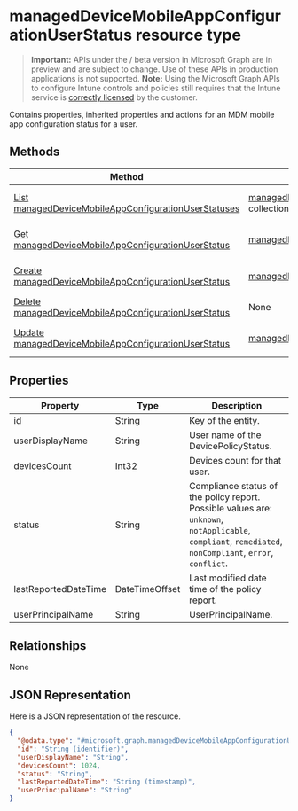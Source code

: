 ﻿# managedDeviceMobileAppConfigurationUserStatus resource type

> **Important:** APIs under the / beta version in Microsoft Graph are in preview and are subject to change. Use of these APIs in production applications is not supported.
> **Note:** Using the Microsoft Graph APIs to configure Intune controls and policies still requires that the Intune service is [correctly licensed](https://go.microsoft.com/fwlink/?linkid=839381) by the customer.

Contains properties, inherited properties and actions for an MDM mobile app configuration status for a user.
## Methods
|Method|Return Type|Description|
|---|---|---|
|[List managedDeviceMobileAppConfigurationUserStatuses](https://developer.microsoft.com/en-us/graph/docs/api-reference/beta/api/api/intune_apps_manageddevicemobileappconfigurationuserstatus_list.md)|[managedDeviceMobileAppConfigurationUserStatus](https://developer.microsoft.com/en-us/graph/docs/api-reference/beta/api/resources/intune_apps_manageddevicemobileappconfigurationuserstatus.md) collection|List properties and relationships of the [managedDeviceMobileAppConfigurationUserStatus](https://developer.microsoft.com/en-us/graph/docs/api-reference/beta/api/resources/intune_apps_manageddevicemobileappconfigurationuserstatus.md) objects.|
|[Get managedDeviceMobileAppConfigurationUserStatus](https://developer.microsoft.com/en-us/graph/docs/api-reference/beta/api/api/intune_apps_manageddevicemobileappconfigurationuserstatus_get.md)|[managedDeviceMobileAppConfigurationUserStatus](https://developer.microsoft.com/en-us/graph/docs/api-reference/beta/api/resources/intune_apps_manageddevicemobileappconfigurationuserstatus.md)|Read properties and relationships of the [managedDeviceMobileAppConfigurationUserStatus](https://developer.microsoft.com/en-us/graph/docs/api-reference/beta/api/resources/intune_apps_manageddevicemobileappconfigurationuserstatus.md) object.|
|[Create managedDeviceMobileAppConfigurationUserStatus](https://developer.microsoft.com/en-us/graph/docs/api-reference/beta/api/api/intune_apps_manageddevicemobileappconfigurationuserstatus_create.md)|[managedDeviceMobileAppConfigurationUserStatus](https://developer.microsoft.com/en-us/graph/docs/api-reference/beta/api/resources/intune_apps_manageddevicemobileappconfigurationuserstatus.md)|Create a new [managedDeviceMobileAppConfigurationUserStatus](https://developer.microsoft.com/en-us/graph/docs/api-reference/beta/api/resources/intune_apps_manageddevicemobileappconfigurationuserstatus.md) object.|
|[Delete managedDeviceMobileAppConfigurationUserStatus](https://developer.microsoft.com/en-us/graph/docs/api-reference/beta/api/api/intune_apps_manageddevicemobileappconfigurationuserstatus_delete.md)|None|Deletes a [managedDeviceMobileAppConfigurationUserStatus](https://developer.microsoft.com/en-us/graph/docs/api-reference/beta/api/resources/intune_apps_manageddevicemobileappconfigurationuserstatus.md).|
|[Update managedDeviceMobileAppConfigurationUserStatus](https://developer.microsoft.com/en-us/graph/docs/api-reference/beta/api/api/intune_apps_manageddevicemobileappconfigurationuserstatus_update.md)|[managedDeviceMobileAppConfigurationUserStatus](https://developer.microsoft.com/en-us/graph/docs/api-reference/beta/api/resources/intune_apps_manageddevicemobileappconfigurationuserstatus.md)|Update the properties of a [managedDeviceMobileAppConfigurationUserStatus](https://developer.microsoft.com/en-us/graph/docs/api-reference/beta/api/resources/intune_apps_manageddevicemobileappconfigurationuserstatus.md) object.|

## Properties
|Property|Type|Description|
|---|---|---|
|id|String|Key of the entity.|
|userDisplayName|String|User name of the DevicePolicyStatus.|
|devicesCount|Int32|Devices count for that user.|
|status|String|Compliance status of the policy report. Possible values are: `unknown`, `notApplicable`, `compliant`, `remediated`, `nonCompliant`, `error`, `conflict`.|
|lastReportedDateTime|DateTimeOffset|Last modified date time of the policy report.|
|userPrincipalName|String|UserPrincipalName.|

## Relationships
None
## JSON Representation
Here is a JSON representation of the resource.
<!-- {
  "blockType": "resource",
  "keyProperty": "id",
  "@odata.type": "microsoft.graph.managedDeviceMobileAppConfigurationUserStatus"
}
-->
```json
{
  "@odata.type": "#microsoft.graph.managedDeviceMobileAppConfigurationUserStatus",
  "id": "String (identifier)",
  "userDisplayName": "String",
  "devicesCount": 1024,
  "status": "String",
  "lastReportedDateTime": "String (timestamp)",
  "userPrincipalName": "String"
}
```



